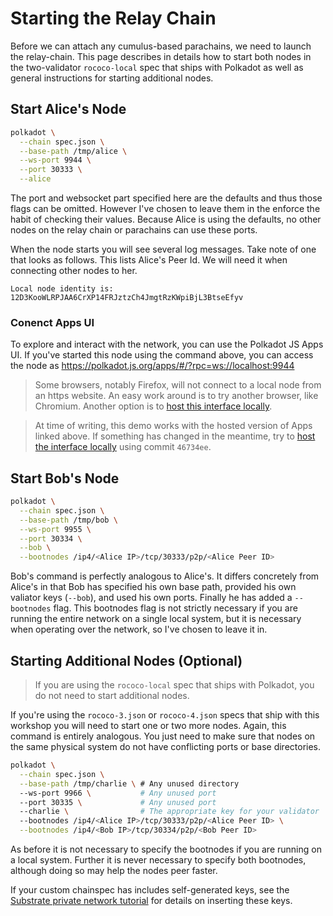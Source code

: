 # Starting the Relay Chain

Before we can attach any cumulus-based parachains, we need to launch the relay-chain. This page describes in details how to start both nodes in the two-validator `rococo-local` spec that ships with Polkadot as well as general instructions for starting additional nodes.

## Start Alice's Node
```bash
polkadot \
  --chain spec.json \
  --base-path /tmp/alice \
  --ws-port 9944 \
  --port 30333 \
  --alice
```

The port and websocket part specified here are the defaults and thus those flags can be omitted. However I've chosen to leave them in the enforce the habit of checking their values. Because Alice is using the defaults, no other nodes on the relay chain or parachains can use these ports.

When the node starts you will see several log messages. Take note of one that looks as follows. This lists Alice's Peer Id. We will need it when connecting other nodes to her.
```
Local node identity is: 12D3KooWLRPJAA6CrXP14FRJztzCh4JmgtRzKWpiBjL3BtseEfyv
```

### Conenct Apps UI
To explore and interact with the network, you can use the Polkadot JS Apps UI. If you've started this node using the command above, you can access the node as https://polkadot.js.org/apps/#/?rpc=ws://localhost:9944

> Some browsers, notably Firefox, will not connect to a local node from an https website. An easy work around is to try another browser, like Chromium. Another option is to [host this interface locally](https://github.com/polkadot-js/apps#development).

> At time of writing, this demo works with the hosted version of Apps linked above. If something has changed in the meantime, try to [host the interface locally](https://github.com/polkadot-js/apps#development) using commit `46734ee`.

## Start Bob's Node

```bash
polkadot \
  --chain spec.json \
  --base-path /tmp/bob \
  --ws-port 9955 \
  --port 30334 \
  --bob \
  --bootnodes /ip4/<Alice IP>/tcp/30333/p2p/<Alice Peer ID>
```

Bob's command is perfectly analogous to Alice's. It differs concretely from Alice's in that Bob has specified his own base path, provided his own valiator keys (`--bob`), and used his own ports. Finally he has added a `--bootnodes` flag. This bootnodes flag is not strictly necessary if you are running the entire network on a single local system, but it is necessary when operating over the network, so I've chosen to leave it in.

## Starting Additional Nodes (Optional)

> If you are using the `rococo-local` spec that ships with Polkadot, you do not need to start additional nodes.

If you're using the `rococo-3.json` or `rococo-4.json` specs that ship with this workshop you will need to start one or two more nodes. Again, this command is entirely analogous. You just need to make sure that nodes on the same physical system do not have conflicting ports or base directories.

```bash
polkadot \
  --chain spec.json \
  --base-path /tmp/charlie \ # Any unused directory
  --ws-port 9966 \           # Any unused port
  --port 30335 \             # Any unused port
  --charlie \                # The appropriate key for your validator
  --bootnodes /ip4/<Alice IP>/tcp/30333/p2p/<Alice Peer ID> \
  --bootnodes /ip4/<Bob IP>/tcp/30334/p2p/<Bob Peer ID>
```

As before it is not necessary to specify the bootnodes if you are running on a local system. Further it is never necessary to specify both bootnodes, although doing so may help the nodes peer faster.

If your custom chainspec has includes self-generated keys, see the [Substrate private network tutorial](https://substrate.dev/docs/en/tutorials/start-a-private-network/customchain#add-keys-to-keystore) for details on inserting these keys.

